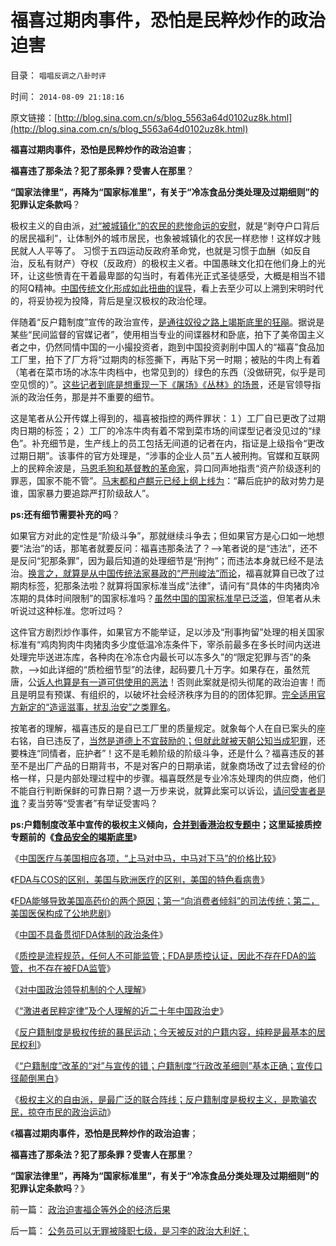 # 福喜过期肉事件，恐怕是民粹炒作的政治迫害

目录： `唱唱反调之八卦时评` 

时间： `2014-08-09 21:18:16` 

原文链接：[http://blog.sina.com.cn/s/blog_5563a64d0102uz8k.html](http://blog.sina.com.cn/s/blog_5563a64d0102uz8k.html)

**福喜过期肉事件，恐怕是民粹炒作的政治迫害**；

**福喜违了那条法？犯了那条罪？受害人在那里**？

**“国家法律里”，再降为“国家标准里”，有关于“冷冻食品分类处理及过期细则”的犯罪认定条款吗**？

极权主义的自由派，[对“被城镇化”的农民的悲惨命运的安慰](../../../2014/8/8/反户籍制度，欺骗农民，掠夺市民的政治运动；.md)，就是“剥夺户口背后的居民福利”，让体制外的城市居民，也象被城镇化的农民一样悲惨！这样奴才贱民就人人平等了。
习惯于五四运动反政府革命党，也就是习惯于血酬（如反自治，反私有财产）夺权（反政府）的极权主义者。中国愚昧文化扣在他们身上的光环，让这些愤青在干着最卑鄙的勾当时，有着伟光正式圣徒感受，大概是相当不错的阿Q精神。[中国传统文化形成如此扭曲的误导](../../../2008/8/23/君权文化熏陶下的中式愤青.md)，看上去至少可以上溯到宋明时代的，将妥协视为投降，背后是皇汉极权的政治伦理。

伴随着“反户籍制度”宣传的政治宣传，[是通往奴役之路上竭斯底里的狂飚](../../../2014/6/28/损人不利已的愚民，损民不利已的公知，肥水不外流的国企.md)。据说是某些“民间监督的官媒记者”，使用相当专业的间谍器材和卧底，拍下了美帝国主义者之中，仍然同情中国的一小撮投资者，跑到中国投资剥削中国人的“福喜”食品加工厂里，拍下了厂方将“过期肉的标签撕下，再贴下另一时期；被贴的牛肉上有着（笔者在菜市场的冰冻牛肉档中，也常见到的）绿色的东西（没做研究，似乎是司空见惯的）”。[这些记者到底是想重现一下《屠场》《丛林》的场景](../../../2014/6/23/中国公知和西方左派的愚昧、反动、落后，及他们的作品.md)，还是官领导指派的政治任务，那是并不重要的细节。

这是笔者从公开传媒上得到的，福喜被指控的两件罪状：１）工厂自已更改了过期肉日期的标签；２）工厂的冷冻牛肉有着不常到菜市场的间谍型记者没见过的“绿色”。补充细节是，生产线上的员工包括无间道的记者在内，指证是上级指令“更改过期日期”。该事件的官方处理是，“涉事的企业人员”五人被刑拘。官媒和互联网上的民粹余波是，[马恩毛狗和基督教的革命家](../../../2014/6/6/中国的乳业被民粹公知搞死的现代史.md)，异口同声地指责“资产阶级逐利的罪恶，国家不能不管”。[马末都和卢麒元已经上纲上线为](../../../2012/12/23/卢麒元，李庄，李北方，石勇，南方系和铅笔社.md)：“幕后庇护的敌对势力是谁，国家暴力要追踪严打阶级敌人”。

**ps:还有细节需要补充的吗**？

如果官方对此的定性是“阶级斗争”，那就继续斗争去；但如果官方是心口如一地想要“法治”的话，那笔者就要反问：福喜违那条法了？——>笔者说的是“违法”，还不是反问“犯那条罪”，因为最后知道的处理细节是“刑拘”；而违法本身就已经不是法治。[换言之，就算是从中国传统法家暴政的“严刑峻法”而论](../../../2014/6/7/从3000年历史形成，看中美两国体制的差距.md)，福喜就算自已改了过期肉标签，犯那条法啦？就算将国家标准当成“法律”，请问有“具体的牛肉猪肉冷冻期的具体时间限制”的国家标准吗？[虽然中国的国家标准早已泛滥](../../../2014/6/5/中国国家标准是“严刑峻法”的细则,需要百倍于美国的公务员编制.md)，但笔者从未听说过这种标准。您听过吗？

这件官方剧烈炒作事件，如果官方不能举证，足以涉及“刑事拘留”处理的相关国家标准有“鸡肉狗肉牛肉猪肉多少度低温冷冻条件下，宰杀前最多在多长时间内送进处理完毕送进冻库，各种肉在冷冻仓内最长可以冻多久”的“限定犯罪与否”的条款，——>如此详细的“质检细节型”的法律，起码要几十万字。如果存在，虽然荒唐，公[诉人也算是有一道可供使用的恶法](../../../2013/2/19/公有制前提下“恶法亦法”与“法家暴政”等意.md)！否则此案就是彻头彻尾的政治迫害！而且是明显有预谋、有组织的，以破坏社会经济秩序为目的的团体犯罪。[完全适用官方新定的“造谣滋事，扰乱治安”之类罪名](../../../2014/1/23/陈永洲被绑架案中的“浑水罪”和民粹革命的公知.md)。

按笔者的理解，福喜违反的是自已工厂里的质量规定。就象每个人在自已案头的座右铭，自已违反了，[当然是道德上不宜鼓励的；但就此就被天朝公知当成犯罪](../../../2013/7/12/“美德法”，传统文化对民主的狙击，对法治的反击.md)，还要株连“同情者，庇护者”！这不是毛赖阶级的阶级斗争，还是什么？福喜违反的甚至不是出厂产品的日期背书，不是对客户的日期承诺，就象商场改了过去曾经的价格一样，只是内部处理过程中的步骤。福喜既然是专业冷冻处理肉的供应商，他们不能自行判断保鲜的可靠日期？退一万步来说，就算此案可以诉讼，[请问受害者是谁](../../../2012/12/30/“违法成本”是法家暴政的极权理论.md)？麦当劳等“受害者”有举证受害吗？

**ps:户籍制度改革中宣传的极权主义倾向，[合并到香港治权专题中](../../../2014/8/7/香港人应强调户籍制度，协商自治权，动议废除联汇制；.md)；这里延接质控专题前的《[食品安全的竭斯底里](../../../2011/7/9/自由的选择！重返奴役之路的竭斯底里.md)**》

《[中国医疗与美国相应各项，“上马对中马，中马对下马”的价格比较](../../../2014/7/9/中国医疗与美国相应各项，“上马对中马，中马对下马”的价格比较.md)》

《[FDA与COS的区别，美国与欧洲医疗的区别，美国的特色看病贵](../../../2014/7/10/FDA与COS的区别，美国与欧洲医疗的区别，美国的特色看病贵；.md)》

《[FDA能够导致美国高药价的两个原因；第一“向消费者倾斜”的司法传统；第二，美国医保构成了公地悲剧](../../../2014/7/11/FDA能够导致美国高药价的两个原因.md)》

《[中国不具备贯彻FDA体制的政治条件](../../../2014/7/12/中国不具备贯彻FDA体制的政治条件.md)》

《[质控是流程规范，任何人不可能监管；FDA是质控认证，因此不存在FDA的监管，也不存在被FDA监管](../../../2014/7/14/中国官方和公知，都不能区别“质检vs质控”，及FDA；.md)》

《[对中国政治领导机制的个人理解](http://blog.sina.com.cn/s/blog_5563a64d0102uyuc.html)》

《[“激进者民粹定律”及个人理解的近二十年中国政治史](../../../2014/8/5/“激进者民粹定律”的个人理解二十年.md)》

《[反户籍制度是极权传统的暴民运动；今天被反对的户籍内容，纯粹是最基本的居民权利](../../../2014/8/6/“户籍制度改革”的宣传，迎合了极权传统的暴民运动；.md)》

《[“户籍制度”改革的“对”与宣传的错；户籍制度“行政改革细则”基本正确；宣传口径颠倒黑白](../../../2014/8/7/户籍制度“行政改革细则”基本正确；宣传口径颠倒黑白；.md)》

《[极权主义的自由派，是最广泛的联合阵线；反户籍制度是极权主义，是欺骗农民，掠夺市民的政治运动](../../../2014/8/8/反户籍制度，欺骗农民，掠夺市民的政治运动；.md)》

《**福喜过期肉事件，恐怕是民粹炒作的政治迫害**；

**福喜违了那条法？犯了那条罪？受害人在那里**？

**“国家法律里”，再降为“国家标准里”，有关于“冷冻食品分类处理及过期细则”的犯罪认定条款吗**？》

前一篇： [政治迫害福企等外企的经济后果](../../../2014/8/10/政治迫害福企等外企的经济后果.md)

后一篇： [公务员可以无罪被降职七级，是习李的政治大利好；](../../../2014/7/17/公务员可以无罪被降职七级，是习李的政治大利好；.md)

